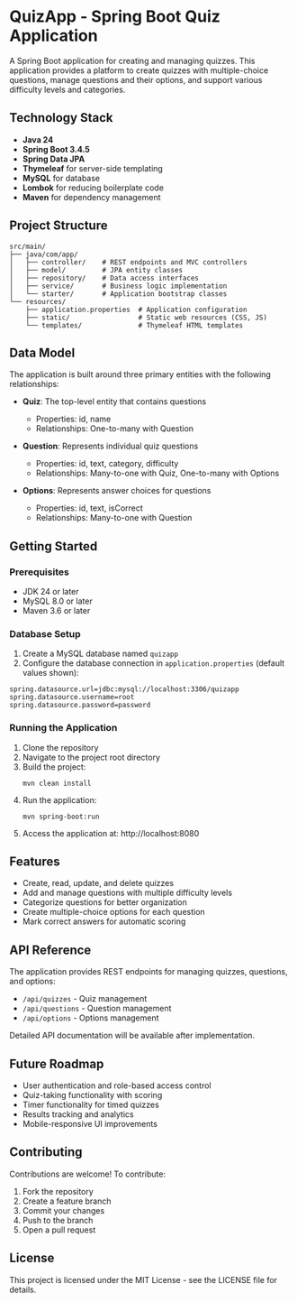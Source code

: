 # QuizApp - Spring Boot Quiz Application

A Spring Boot application for creating and managing quizzes. This application provides a platform to create quizzes with multiple-choice questions, manage questions and their options, and support various difficulty levels and categories.

## Technology Stack

- **Java 24**
- **Spring Boot 3.4.5**
- **Spring Data JPA**
- **Thymeleaf** for server-side templating
- **MySQL** for database
- **Lombok** for reducing boilerplate code
- **Maven** for dependency management

## Project Structure

```
src/main/
├── java/com/app/
│   ├── controller/    # REST endpoints and MVC controllers
│   ├── model/         # JPA entity classes
│   ├── repository/    # Data access interfaces
│   ├── service/       # Business logic implementation
│   └── starter/       # Application bootstrap classes
└── resources/
    ├── application.properties  # Application configuration
    ├── static/                 # Static web resources (CSS, JS)
    └── templates/              # Thymeleaf HTML templates
```

## Data Model

The application is built around three primary entities with the following relationships:

- **Quiz**: The top-level entity that contains questions
  - Properties: id, name
  - Relationships: One-to-many with Question

- **Question**: Represents individual quiz questions
  - Properties: id, text, category, difficulty
  - Relationships: Many-to-one with Quiz, One-to-many with Options

- **Options**: Represents answer choices for questions
  - Properties: id, text, isCorrect
  - Relationships: Many-to-one with Question

## Getting Started

### Prerequisites

- JDK 24 or later
- MySQL 8.0 or later
- Maven 3.6 or later

### Database Setup

1. Create a MySQL database named `quizapp`
2. Configure the database connection in `application.properties` (default values shown):

```properties
spring.datasource.url=jdbc:mysql://localhost:3306/quizapp
spring.datasource.username=root
spring.datasource.password=password
```

### Running the Application

1. Clone the repository
2. Navigate to the project root directory
3. Build the project:
   ```
   mvn clean install
   ```
4. Run the application:
   ```
   mvn spring-boot:run
   ```
5. Access the application at: http://localhost:8080

## Features

- Create, read, update, and delete quizzes
- Add and manage questions with multiple difficulty levels
- Categorize questions for better organization
- Create multiple-choice options for each question
- Mark correct answers for automatic scoring

## API Reference

The application provides REST endpoints for managing quizzes, questions, and options:

- `/api/quizzes` - Quiz management
- `/api/questions` - Question management
- `/api/options` - Options management

Detailed API documentation will be available after implementation.

## Future Roadmap

- User authentication and role-based access control
- Quiz-taking functionality with scoring
- Timer functionality for timed quizzes
- Results tracking and analytics
- Mobile-responsive UI improvements

## Contributing

Contributions are welcome! To contribute:
1. Fork the repository
2. Create a feature branch
3. Commit your changes
4. Push to the branch
5. Open a pull request

## License

This project is licensed under the MIT License - see the LICENSE file for details.
